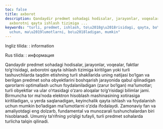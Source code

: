 ```yaml
---
toc: false
title: axborot
description: Qandaydir predmet sohadagi hodisalar, jarayonlar, voqealar, faktlar to&lsquo;g&lsquo;risidagi,
  axborotni qayta ishlash tizimiga ...
keywords: "turli, predmet, ishlash, to\u2018g\u2018risidagi, qayta, bo\u2018lgan,
  uchun, ma\u2019lumotlarni, bo\u2018ladigan, mumkin"
---
```


Ingliz tilida:
:   information

Rus tilida:
:   информация

Qandaydir predmet sohadagi hodisalar, jarayonlar, voqealar, faktlar to‘g‘risidagi, axborotni qayta ishlash tizimiga kiritilgan yoki turli tashuvchilarda taqdim etishning turli shakllarida uning natijasi bo‘lgan va berilgan predmet soha obyektlarini boshqarish jarayonida qabul qilinadigan qarorlarni optimallash uchun foydalaniladigan (zarur bo‘lgan) ma’lumotlar; turli obyektlar va ular o‘rtasidagi o‘zaro aloqalar to‘g‘risidagi bilimlar jami. Birmuncha tor ma’noda elektron hisoblash mashinasining xotirasiga kiritiladigan, u yerda saqlanadigan, keyinchalik qayta ishlash va foydalanish uchun mumkin bo‘ladigan ma’lumotlarni o‘zida ifodalaydi. Zamonaviy fan va amaliyotdagi eng dolzarb, fundamental va munozarali tushunchalardan biri hisoblanadi. Umumiy ta’rifning yo‘qligi tufayli, turli predmet sohalarda turlicha talqin qilinadi.